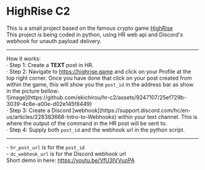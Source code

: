 # HighRise C2
This is a small project based on the famous crypto game [HighRise](https://highrise.game)</br>
This project is being coded in python, using HR web api and Discord's webhook for unauth payload delivery.
<hr>
How it works:</br>
&middot; Step 1: Create a <b>TEXT</b> post in HR.</br>
&middot; Step 2: Navigate to <a href="https://highrise.game">https://highrise.game</a> and click on your Profile at the top right corner. Once you have done that click on your post created from within the game, this will show you the <code>post_id</code> in the address bar as show in the picture bellow:</br>
![image](https://github.com/ekichirou/hr-c2/assets/9247107/25ef729b-3039-4c8e-a00e-d02e145f8449)</br>
&middot; Step 3: Create a Discord [webhook](https://support.discord.com/hc/en-us/articles/228383668-Intro-to-Webhooks) within your text channel. This is where the output of the command in the HR post will be sent to.</br>
&middot; Step 4: Supply both <code>post_id</code> and the webhook url in the python script.
<hr>
- <code>hr_post_url</code> is for the <code>post_id</code></br>
- <code>dc_webhook_url</code> is for the Discord webhook url</br>
Short demo in here: <a href="https://youtu.be/VfU3IVVuoPA">https://youtu.be/VfU3IVVuoPA</a>
